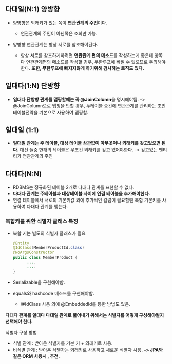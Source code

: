 ## 다대일(N:1) 양방향

- 양방향은 외래키가 있는 쪽이 **연관관계의 주인**이다. 

  - 연관관계의 주인이 아닌쪽은 조회만 가능.

- 양방향 연관관계는 항상 서로를 참조해야된다.

  - 항상 서로를 참조하게하려면 **연관관계 편의 메소드**를 작성하는게 좋은데 양쪽 다 연관관계편의 메소드를 작성할 경우, 무한루프에 빠질 수 있으므로 주의해야한다. **또한, 무한루프에 빠지지않게 하기위해 검사하는 로직도 있다.**

  

## 일대다(1:N) 단방향

- **일대다 단방향 관계를 맵핑할때는 꼭 @JoinColumn**을 명시해야됨.
  -> @JoinColumn으로 맵핑을 안할 경우, 두테이블 중간에 연관관계를 관리하는 조인테이블전략을 기본으로 사용하여 맵핑함.

## 일대일 (1:1)

- **일대일 관계는 주 테이블, 대상 테이블 상관없이 아무곳이나 외래키를 갖고있으면 된다.**
  대신 둘중 한개의 테이블은 무조건 외래키를 갖고 있어야한다. 
  -> 갖고있는 엔티티가 연관관계의 주인

## 다대다(N:N)

- RDBMS는 정규화된 테이블 2개로 다대다 관계를 표현할 수 없다.
- **다대다 관계는 주테이블과 대상테이블 사이에 연결 테이블을 추가해야한다.**
- 연결 테이블에서 서로의 기본키값 외에 추가적인 컬럼이 필요할땐 복합 기본키를 사용하여 
  다대다 관계를 맺는다. 

### 복합키를 위한 식별자 클래스 특징

- 복합 키는 별도의 식별자 클래스가 필요

  ```java
  @Entity
  @IdClass(MemberProductId.class)
  @NoArgsConstructor
  public class MemberProduct {
  		....
  		....
  }
  ```

- Serializable을 구현해야함.

- equals와 hashcode 메소드를 구현해야함.

  - @IdClass 사용 외에 @EmbeddedId를 통한 방법도 있음.

**다대다 관계를 일대다 다대일 관계로 풀어내기 위해서는 식별자를 어떻게 구성해야될지 선택해야 한다.**

식별자 구성 방법

- 식별 관계 : 받아온 식별자를 기본 키 + 외래키로 사용.
- 비식별 관계 : 받아온 식별자는 외래키로 사용하고 새로운 식별자 사용. 
  **-> JPA와 같은 ORM 사용시 , 추천.**